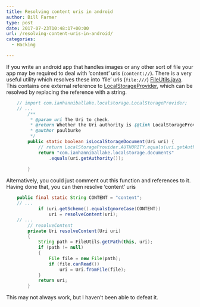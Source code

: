 ```yaml
---
title: Resolving content uris in android
author: Bill Farmer
type: post
date: 2017-07-23T10:48:17+00:00
url: /resolving-content-uris-in-android/
categories:
  - Hacking

---
```

If you write an android app that handles images or any other sort of file your app may be required to deal with &#8216;content&#8217; uris (`content://`). There is a very useful utility which resolves these into &#8216;file&#8217; uris (`file:///`) [FileUtils.java][1]. This contains one external reference to [LocalStorageProvider][2], which can be resolved by replacing the reference with a string.

```java
    // import com.ianhanniballake.localstorage.LocalStorageProvider;
    // ...
        /**
         * @param uri The Uri to check.
         * @return Whether the Uri authority is {@link LocalStorageProvider}.
         * @author paulburke
         */
        public static boolean isLocalStorageDocument(Uri uri) {
            // return LocalStorageProvider.AUTHORITY.equals(uri.getAuthority());
            return "com.ianhanniballake.localstorage.documents"
                .equals(uri.getAuthority());
    
        }
```

Alternatively, you could just comment out this function and references to it. Having done that, you can then resolve &#8216;content&#8217; uris

```java
    public final static String CONTENT = "content";
    // ...
            if (uri.getScheme().equalsIgnoreCase(CONTENT))
                uri = resolveContent(uri);
    // ...
        // resolveContent
        private Uri resolveContent(Uri uri)
        {
            String path = FileUtils.getPath(this, uri);
            if (path != null)
            {
                File file = new File(path);
                if (file.canRead())
                    uri = Uri.fromFile(file);
            }
            return uri;
        }
```

This may not always work, but I haven&#8217;t been able to defeat it.

 [1]: https://github.com/iPaulPro/aFileChooser/blob/master/aFileChooser/src/com/ipaulpro/afilechooser/utils/FileUtils.java
 [2]: https://github.com/iPaulPro/aFileChooser/blob/master/aFileChooser/src/com/ianhanniballake/localstorage/LocalStorageProvider.java
